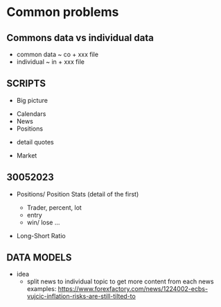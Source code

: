 # Common problems

## Commons data vs individual data

- common data ~ co + xxx file
- individual ~ in + xxx file

## SCRIPTS

- Big picture
+ Calendars
+ News
+ Positions

- detail quotes
+ Market

## 30052023 

- Positions/ Position Stats (detail of the first)
    + Trader, percent, lot
    + entry
    + win/ lose ...

- Long-Short Ratio

## DATA MODELS

- idea
    + split news to individual topic to get more content from each news
    examples:
        https://www.forexfactory.com/news/1224002-ecbs-vujcic-inflation-risks-are-still-tilted-to
